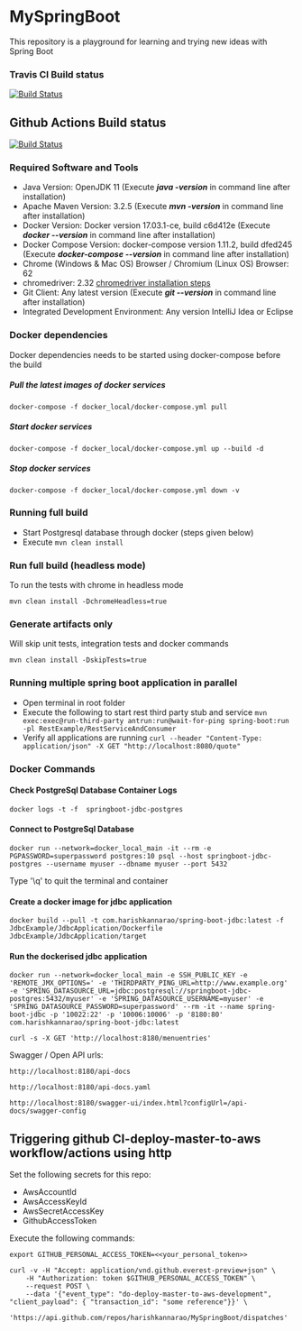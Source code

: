 # MySpringBoot
This repository is a playground for learning and trying new ideas with Spring Boot

### Travis CI Build status
[![Build Status](https://travis-ci.org/harishkannarao/MySpringBoot.svg?branch=master)](https://travis-ci.org/harishkannarao/MySpringBoot)

## Github Actions Build status
[![Build Status](https://github.com/harishkannarao/MySpringBoot/workflows/CI-master/badge.svg)](https://github.com/harishkannarao/MySpringBoot/actions?query=workflow%3ACI-master)

### Required Software and Tools
* Java Version: OpenJDK 11 (Execute **_java -version_** in command line after installation)
* Apache Maven Version: 3.2.5 (Execute **_mvn -version_** in command line after installation)
* Docker Version: Docker version 17.03.1-ce, build c6d412e (Execute **_docker --version_** in command line after installation)
* Docker Compose Version: docker-compose version 1.11.2, build dfed245 (Execute **_docker-compose --version_** in command line after installation)
* Chrome (Windows & Mac OS) Browser / Chromium (Linux OS) Browser: 62
* chromedriver: 2.32 [chromedriver installation steps](https://blogs.harishkannarao.com/2018/01/installing-chromedriver-for-selenium.html)
* Git Client: Any latest version (Execute **_git --version_** in command line after installation)
* Integrated Development Environment: Any version IntelliJ Idea or Eclipse

### Docker dependencies
Docker dependencies needs to be started using docker-compose before the build
##### Pull the latest images of docker services
    docker-compose -f docker_local/docker-compose.yml pull
##### Start docker services
    docker-compose -f docker_local/docker-compose.yml up --build -d
##### Stop docker services
    docker-compose -f docker_local/docker-compose.yml down -v

### Running full build
* Start Postgresql database through docker (steps given below)
* Execute ```mvn clean install```

### Run full build (headless mode)
To run the tests with chrome in headless mode

    mvn clean install -DchromeHeadless=true

### Generate artifacts only
Will skip unit tests, integration tests and docker commands
    
    mvn clean install -DskipTests=true

### Running multiple spring boot application in parallel
* Open terminal in root folder
* Execute the following to start rest third party stub and service ```mvn exec:exec@run-third-party antrun:run@wait-for-ping spring-boot:run -pl RestExample/RestServiceAndConsumer```
* Verify all applications are running ```curl --header "Content-Type: application/json" -X GET "http://localhost:8080/quote"```

### Docker Commands

#### Check PostgreSql Database Container Logs
    docker logs -t -f  springboot-jdbc-postgres
    
#### Connect to PostgreSql Database
    docker run --network=docker_local_main -it --rm -e PGPASSWORD=superpassword postgres:10 psql --host springboot-jdbc-postgres --username myuser --dbname myuser --port 5432
    
Type '\q' to quit the terminal and container

#### Create a docker image for jdbc application

    docker build --pull -t com.harishkannarao/spring-boot-jdbc:latest -f JdbcExample/JdbcApplication/Dockerfile JdbcExample/JdbcApplication/target
    
#### Run the dockerised jdbc application

    docker run --network=docker_local_main -e SSH_PUBLIC_KEY -e 'REMOTE_JMX_OPTIONS=' -e 'THIRDPARTY_PING_URL=http://www.example.org' -e 'SPRING_DATASOURCE_URL=jdbc:postgresql://springboot-jdbc-postgres:5432/myuser' -e 'SPRING_DATASOURCE_USERNAME=myuser' -e 'SPRING_DATASOURCE_PASSWORD=superpassword' --rm -it --name spring-boot-jdbc -p '10022:22' -p '10006:10006' -p '8180:80' com.harishkannarao/spring-boot-jdbc:latest
    
    curl -s -X GET 'http://localhost:8180/menuentries'
    
Swagger / Open API urls:

    http://localhost:8180/api-docs
    
    http://localhost:8180/api-docs.yaml
    
    http://localhost:8180/swagger-ui/index.html?configUrl=/api-docs/swagger-config
    
    
## Triggering github CI-deploy-master-to-aws workflow/actions using http

Set the following secrets for this repo:

* AwsAccountId
* AwsAccessKeyId
* AwsSecretAccessKey
* GithubAccessToken

Execute the following commands:
    
    export GITHUB_PERSONAL_ACCESS_TOKEN=<<your_personal_token>>

    curl -v -H "Accept: application/vnd.github.everest-preview+json" \
        -H "Authorization: token $GITHUB_PERSONAL_ACCESS_TOKEN" \
        --request POST \
        --data '{"event_type": "do-deploy-master-to-aws-development", "client_payload": { "transaction_id": "some reference"}}' \
        'https://api.github.com/repos/harishkannarao/MySpringBoot/dispatches'
